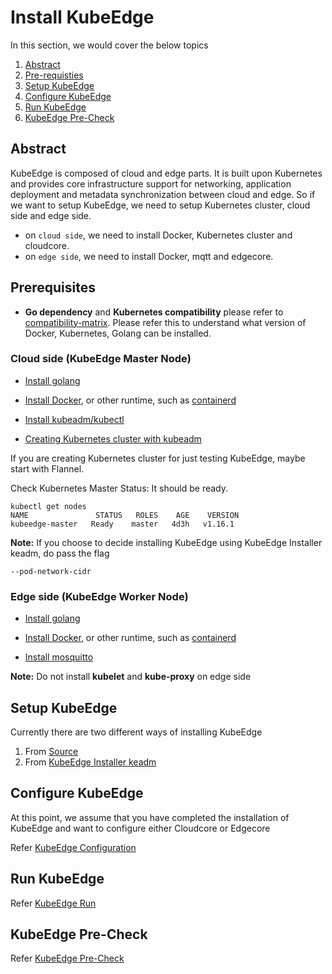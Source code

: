 # Install KubeEdge

In this section, we would cover the below topics

1. [Abstract](#Abstract)
2. [Pre-requisties](#prerequisties)
3. [Setup KubeEdge](#setup-kubeEdge)
4. [Configure KubeEdge](#configure-kubeEdge)
5. [Run KubeEdge](#run-kubeedge)
6. [KubeEdge Pre-Check](#kubeedge-pre-check)
## Abstract
KubeEdge is composed of cloud and edge parts. It is built upon Kubernetes and provides core infrastructure support for networking, application deployment and metadata synchronization between cloud and edge. So if we want to setup KubeEdge, we need to setup Kubernetes cluster, cloud side and edge side.

+ on `cloud side`, we need to install Docker, Kubernetes cluster and cloudcore.
+ on `edge side`, we need to install Docker, mqtt and edgecore.

## Prerequisites

+ **Go dependency** and **Kubernetes compatibility** please refer to [compatibility-matrix](https://github.com/kubeedge/kubeedge#compatibility-matrix). Please refer this to understand what version of Docker, Kubernetes, Golang can be installed.

### Cloud side (KubeEdge Master Node)

+ [Install golang](https://golang.org/dl/)

+ [Install Docker](https://docs.docker.com/install/), or other runtime, such as [containerd](https://github.com/containerd/containerd)

+ [Install kubeadm/kubectl](https://kubernetes.io/docs/setup/independent/install-kubeadm/)

+ [Creating Kubernetes cluster with kubeadm](<https://kubernetes.io/docs/setup/independent/create-cluster-kubeadm/>)

If you are creating Kubernetes cluster for just testing KubeEdge, maybe start with Flannel.

Check Kubernetes Master Status: It should be ready.

```
kubectl get nodes
NAME               STATUS   ROLES    AGE    VERSION
kubeedge-master   Ready    master   4d3h   v1.16.1
```

**Note:** If you choose to decide installing KubeEdge using KubeEdge Installer keadm, do pass the flag 
```
--pod-network-cidr
```
### Edge side (KubeEdge Worker Node)

+ [Install golang](https://golang.org/dl/)

+ [Install Docker](https://docs.docker.com/install/), or other runtime, such as [containerd](https://github.com/containerd/containerd)

+ [Install mosquitto](https://mosquitto.org/download/)

**Note:** Do not install **kubelet** and **kube-proxy** on edge side

## Setup KubeEdge

Currently there are two different ways of installing KubeEdge

1. From [Source](kubeedge_install_source.md)
2. From [KubeEdge Installer keadm](kubeedge_install_keadm.md)

## Configure KubeEdge

At this point, we assume that you have completed the installation of KubeEdge and want to configure either Cloudcore or Edgecore

Refer [KubeEdge Configuration](kubeedge_configure.md)

## Run KubeEdge

Refer [KubeEdge Run](kubeedge_run.md)

## KubeEdge Pre-Check

Refer [KubeEdge Pre-Check](kubeedge_precheck.md)
